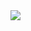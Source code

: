 <div>
     <a href="https://i90rr.github.io/frontpage.html">
        <img style="margin-left: auto; margin-right: auto; display: block" src="https://raw.githubusercontent.com/i90rr/i90rr.github.io/master/resources/img/landing.gif">
     </a>
</div>
